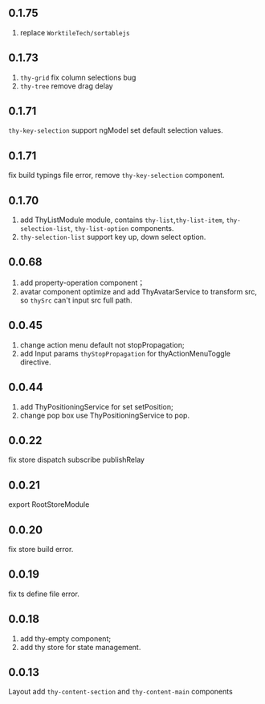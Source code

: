 ## 0.1.75
1. replace `WorktileTech/sortablejs`

## 0.1.73
1. `thy-grid` fix column selections bug
1. `thy-tree` remove drag delay

## 0.1.71
`thy-key-selection` support ngModel set default selection values.

## 0.1.71
fix build typings file error, remove `thy-key-selection` component.

## 0.1.70
1. add ThyListModule module, contains `thy-list`,`thy-list-item`, `thy-selection-list`, `thy-list-option` components.
1. `thy-selection-list` support key up, down select option.

## 0.0.68
1. add property-operation component；
1. avatar component optimize and add ThyAvatarService to transform src, so `thySrc` can't input src full path.


## 0.0.45
1. change action menu default not stopPropagation;
1. add Input params `thyStopPropagation` for thyActionMenuToggle directive.

## 0.0.44
1. add ThyPositioningService for set setPosition;
1. change pop box use ThyPositioningService to pop.
## 0.0.22
fix store dispatch subscribe publishRelay
## 0.0.21
export RootStoreModule

## 0.0.20
fix store build error.

## 0.0.19
fix ts define file error.

## 0.0.18
1. add thy-empty component;
1. add thy store for state management.

## 0.0.13

Layout add `thy-content-section` and `thy-content-main` components 